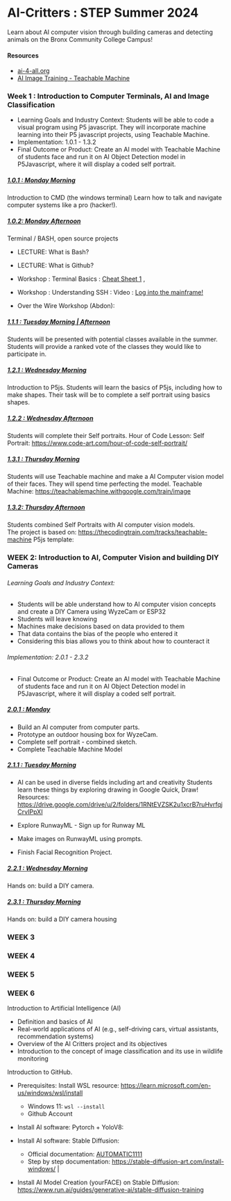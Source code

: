 # AI-Critters : STEP Summer 2024

Learn about AI computer vision through building cameras and detecting animals on the Bronx Community College Campus!

#### Resources
- [ai-4-all.org](https://ai-4-all.org/resources/)
- [AI Image Training - Teachable Machine](https://teachablemachine.withgoogle.com/train/image)

### Week 1 : Introduction to Computer Terminals, AI and Image Classification
- Learning Goals and Industry Context: Students will be able to code a visual program using P5 javascript.  They will incorporate machine learning into their P5 javascript projects, using Teachable Machine. 
- Implementation: 1.0.1 - 1.3.2
- Final Outcome or Product: Create an AI model with Teachable Machine of students face and run it on AI Object Detection model in P5Javascript, where it will display a coded self portrait. 

##### <ins>1.0.1 : Monday Morning</ins>
Introduction to CMD (the windows terminal)
Learn how to talk and navigate computer systems like a pro (hacker!).

##### <ins>1.0.2: Monday Afternoon</ins>
Terminal / BASH, open source projects 

- LECTURE: What is Bash?
- LECTURE: What is Github?

- Workshop : Terminal Basics : [Cheat Sheet 1](https://github.com/yuanqing/shell-basics) , 
- Workshop : Understanding SSH : Video : [Log into the mainframe!](https://www.youtube.com/watch?v=Hcywf9mwF5U) 
- Over the Wire Workshop (Abdon): 

##### <ins>1.1.1 : Tuesday Morning | Afternoon </ins>
Students will be presented with potential classes available in the summer.
 Students will provide a ranked vote of the classes they would like to participate in.  

##### <ins>1.2.1 : Wednesday Morning</ins>
Introduction to P5js. Students will learn the basics of P5js, including how to make shapes.  Their task will be to complete a self portrait using basics shapes.

##### <ins>1.2.2 : Wednesday Afternoon</ins>
Students will complete their Self portraits. 
Hour of Code Lesson: Self Portrait: https://www.code-art.com/hour-of-code-self-portrait/

##### <ins>1.3.1 : Thursday Morning</ins>
Students will use Teachable machine and make a AI Computer vision model of their faces.  They will spend time perfecting the model. 
Teachable Machine: https://teachablemachine.withgoogle.com/train/image

##### <ins>1.3.2: Thursday Afternoon</ins>
Students combined Self Portraits with AI computer vision models.  
The project is based on: https://thecodingtrain.com/tracks/teachable-machine
P5js template: 


### WEEK 2: Introduction to AI, Computer Vision and building DIY Cameras


###### Learning Goals and Industry Context: 
- Students will be able understand how to AI computer vision concepts and create a DIY Camera using WyzeCam or ESP32
- Students will leave knowing
- Machines make decisions based on data provided to them
- That data contains the bias of the people who entered it
- Considering this bias allows you to think about how to counteract it

###### Implementation: 2.0.1 - 2.3.2
- Final Outcome or Product: Create an AI model with Teachable Machine of students face and run it on AI Object Detection model in P5Javascript, where it will display a coded self portrait.

##### <ins>2.0.1 : Monday </ins>
- Build an AI computer from computer parts. 
- Prototype an outdoor housing box for WyzeCam. 
- Complete self portrait - combined sketch. 
- Complete Teachable Machine Model

##### <ins>2.1.1 : Tuesday Morning</ins>
- AI can be used in diverse fields including art and creativity
Students learn these things by exploring drawing in Google Quick, Draw!
Resources: https://drive.google.com/drive/u/2/folders/1RNtEVZSK2u1xcrB7ruHvrfqjCrvIPpXI

- Explore RunwayML - Sign up for Runway ML
- Make images on RunwayML using prompts. 
- Finish Facial Recognition Project. 

##### <ins>2.2.1 : Wednesday Morning</ins>

Hands on: build a DIY camera. 

##### <ins>2.3.1 : Thursday Morning</ins>

Hands on: build a DIY camera housing 

### WEEK 3

### WEEK 4

### WEEK 5

### WEEK 6



Introduction to Artificial Intelligence (AI)
- Definition and basics of AI
- Real-world applications of AI (e.g., self-driving cars, virtual assistants, recommendation systems)
- Overview of the AI Critters project and its objectives
- Introduction to the concept of image classification and its use in wildlife monitoring





Introduction to GitHub. 
- Prerequisites: Install WSL resource: https://learn.microsoft.com/en-us/windows/wsl/install
  - Windows 11: `wsl --install`
  - Github Account

- Install AI software: Pytorch + YoloV8: 
- Install AI software: Stable Diffusion:
  - Official documentation: [AUTOMATIC1111](https://github.com/AUTOMATIC1111/stable-diffusion-webui)
  - Step by step documentation: https://stable-diffusion-art.com/install-windows/ |
- Install AI Model Creation (yourFACE) on Stable Diffusion: https://www.run.ai/guides/generative-ai/stable-diffusion-training 


